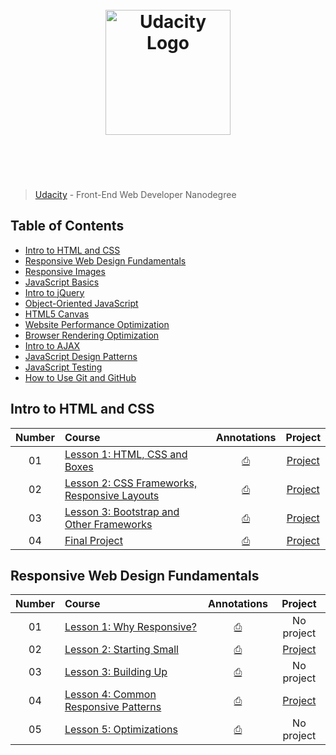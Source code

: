 <h1 align="center">
	<br>
	<img width="200" src="https://upload.wikimedia.org/wikipedia/commons/f/fd/Udacity_Logo.svg" alt="Udacity Logo">
	<br>
	<br>
	<br>
</h1>

> [Udacity](https://www.udacity.com/course/front-end-web-developer-nanodegree--nd001) - Front-End Web Developer Nanodegree

## Table of Contents

- [Intro to HTML and CSS](#intro-to-html-and-css)
- [Responsive Web Design Fundamentals](#responsive-web-design-fundamentals)
- [Responsive Images](#responsive-images)
- [JavaScript Basics](#javaScript-basics)
- [Intro to jQuery](#intro-to-jquery)
- [Object-Oriented JavaScript](#object-oriented-javascript)
- [HTML5 Canvas](#html5-canvas)
- [Website Performance Optimization](#website-performance-optimization)
- [Browser Rendering Optimization](#browser-rendering-optimization)
- [Intro to AJAX](#intro-to-ajax)
- [JavaScript Design Patterns](#javascript-design-patterns)
- [JavaScript Testing](#javascript-testing)
- [How to Use Git and GitHub](#how-to-use-git-and-github)

## Intro to HTML and CSS

| Number | Course | Annotations | Project |
| :---: | :--- | :---: | :---: |
| 01 | [Lesson 1: HTML, CSS and Boxes](https://www.udacity.com/course/viewer#!/c-ud304/l-2617868617/e-2672258561/m-2600669133) | [⎙]() | [Project](http://felipoliveira.github.io/courses/courses/front-end-web-developer-nanodegree/intro-to-html-css/lesson1-html-and-css-boxes) |
| 02 | [Lesson 2: CSS Frameworks, Responsive Layouts](https://www.udacity.com/course/viewer#!/c-ud304/l-2810388540/e-2872198574/m-2872198575) | [⎙]() | [Project](http://felipoliveira.github.io/courses/courses/front-end-web-developer-nanodegree/intro-to-html-css/lesson2-css-frameworks-responsive-layouts/framework/) |
| 03 | [Lesson 3: Bootstrap and Other Frameworks](https://www.udacity.com/course/viewer#!/c-ud304/l-2794148535/e-2730818603/m-2730818604) | [⎙]() | [Project](http://felipoliveira.github.io/courses/courses/front-end-web-developer-nanodegree/intro-to-html-css/lesson3-bootstrap-and-other-frameworks/) |
| 04 | [Final Project](https://www.udacity.com/course/viewer#!/c-ud304/l-3063988721/m-3670088566) | [⎙]() | [Project](http://felipoliveira.github.io/courses/courses/front-end-web-developer-nanodegree/intro-to-html-css/final-project/) |

## Responsive Web Design Fundamentals

| Number | Course | Annotations | Project |
| :---: | :--- | :---: | :---: |
| 01 | [Lesson 1: Why Responsive?](https://www.udacity.com/course/viewer#!/c-ud893/l-3523969367/m-3525619348) | [⎙]() | No project |
| 02 | [Lesson 2: Starting Small](https://www.udacity.com/course/viewer#!/c-ud893/l-3494350031/m-3617688539) | [⎙]() | [Project](http://felipoliveira.github.io/courses/courses/front-end-web-developer-nanodegree/responsive-web-design-fundamentals/lesson2-starting-small/) |
| 03 | [Lesson 3: Building Up](https://www.udacity.com/course/viewer#!/c-ud893/l-3533879576/m-3563669102) | [⎙]() | No project |
| 04 | [Lesson 4: Common Responsive Patterns](https://www.udacity.com/course/viewer#!/c-ud893/l-3561069759/m-3579328553) | [⎙]() | [Project](http://felipoliveira.github.io/courses/courses/front-end-web-developer-nanodegree/responsive-web-design-fundamentals/lesson4-common-responsive-patterns/) |
| 05 | [Lesson 5: Optimizations](https://www.udacity.com/course/viewer#!/c-ud893/l-3581758575/m-3508540397) | [⎙]() | No project |
